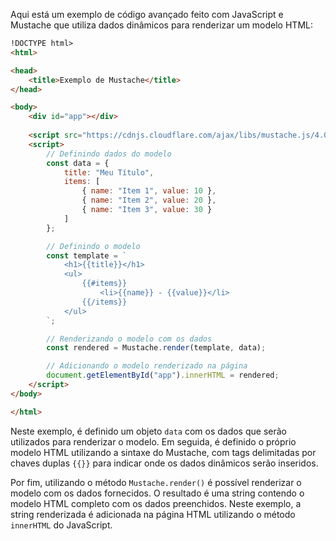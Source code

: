 Aqui está um exemplo de código avançado feito com JavaScript e Mustache que utiliza dados dinâmicos para renderizar um modelo HTML:

```html
!DOCTYPE html>
<html>

<head>
    <title>Exemplo de Mustache</title>
</head>

<body>
    <div id="app"></div>
    
    <script src="https://cdnjs.cloudflare.com/ajax/libs/mustache.js/4.0.1/mustache.min.js"></script>
    <script>
        // Definindo dados do modelo
        const data = {
            title: "Meu Título",
            items: [
                { name: "Item 1", value: 10 },
                { name: "Item 2", value: 20 },
                { name: "Item 3", value: 30 }
            ]
        };

        // Definindo o modelo
        const template = `
			<h1>{{title}}</h1>
			<ul>
				{{#items}}
					<li>{{name}} - {{value}}</li>
				{{/items}}
			</ul>
		`;

        // Renderizando o modelo com os dados
        const rendered = Mustache.render(template, data);

        // Adicionando o modelo renderizado na página
        document.getElementById("app").innerHTML = rendered;
    </script>
</body>

</html>
```
Neste exemplo, é definido um objeto `data` com os dados que serão utilizados para renderizar o modelo. Em seguida, é definido o próprio modelo HTML utilizando a sintaxe do Mustache, com tags delimitadas por chaves duplas `{{}}` para indicar onde os dados dinâmicos serão inseridos.

Por fim, utilizando o método `Mustache.render()` é possível renderizar o modelo com os dados fornecidos. O resultado é uma string contendo o modelo HTML completo com os dados preenchidos. Neste exemplo, a string renderizada é adicionada na página HTML utilizando o método `innerHTML` do JavaScript.
